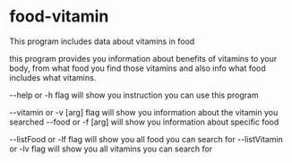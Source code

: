 # food-vitamin


This program includes data about vitamins in food

this program provides you information about benefits of vitamins to your body, from what food you
find those vitamins and also info what food includes what vitamins.

--help or -h flag will show you instruction you can use this program

--vitamin or -v [arg] flag will show you information about the vitamin you searched
--food or -f [arg] will show you information about specific food

--listFood or -lf flag will show you all food you can search for
--listVitamin or -lv flag will show you all vitamins you can search for
